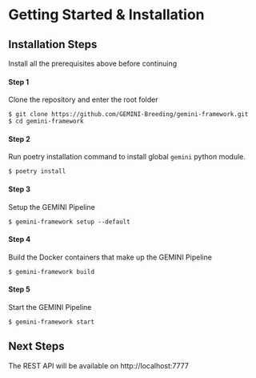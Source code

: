 # Getting Started & Installation

## Installation Steps

Install all the prerequisites above before continuing

#### Step 1

Clone the repository and enter the root folder

```
$ git clone https://github.com/GEMINI-Breeding/gemini-framework.git
$ cd gemini-framework
```

#### Step 2

Run poetry installation command to install global `gemini` python module.

```
$ poetry install
```

#### Step 3

Setup the GEMINI Pipeline

```
$ gemini-framework setup --default
```

#### Step 4

Build the Docker containers that make up the GEMINI Pipeline

```
$ gemini-framework build
```

#### Step 5

Start the GEMINI Pipeline

```
$ gemini-framework start
```

## Next Steps

The REST API will be available on http://localhost:7777



